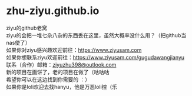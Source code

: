 # zhu-ziyu.github.io
ziyu的github老窝
<br>
ziyu的会把一堆七杂八杂的东西丢在这里，虽然大概率没什么用？（把github当nas使了）
<br>
如果你对ziyu感兴趣欢迎前往：https://www.ziyusam.com
<br>
如果你想联系ziyu欢迎前往：https://www.ziyusam.com/gugudawangjianyu
<br>
联系（合作）邮箱：ziyuzhu398@outlook.com
<br>
新的项目在画饼了，老的项目在做了（咕咕咕
<br>
希望你可以在这边找到你需要的 ：）
<br>
如果你是loli欢迎去找hanyu，他是万恶loli控（乐